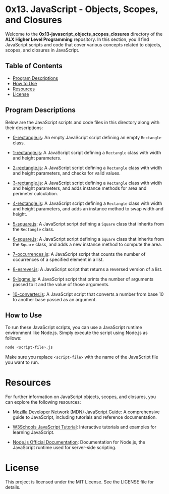 # 0x13. JavaScript - Objects, Scopes, and Closures

Welcome to the **0x13-javascript_objects_scopes_closures** directory of the **ALX Higher Level Programming** repository. In this section, you'll find JavaScript scripts and code that cover various concepts related to objects, scopes, and closures in JavaScript.

## Table of Contents

- [Program Descriptions](#program-descriptions)
- [How to Use](#how-to-use)
- [Resources](#resources)
- [License](#license)

## Program Descriptions

Below are the JavaScript scripts and code files in this directory along with their descriptions:

- [0-rectangle.js](https://github.com/iakev/alx-higher_level_programming/blob/main/0x13-javascript_objects_scopes_closures/0-rectangle.js): An empty JavaScript script defining an empty `Rectangle` class.

- [1-rectangle.js](https://github.com/iakev/alx-higher_level_programming/blob/main/0x13-javascript_objects_scopes_closures/1-rectangle.js): A JavaScript script defining a `Rectangle` class with width and height parameters.

- [2-rectangle.js](https://github.com/iakev/alx-higher_level_programming/blob/main/0x13-javascript_objects_scopes_closures/2-rectangle.js): A JavaScript script defining a `Rectangle` class with width and height parameters, and checks for valid values.

- [3-rectangle.js](https://github.com/iakev/alx-higher_level_programming/blob/main/0x13-javascript_objects_scopes_closures/3-rectangle.js): A JavaScript script defining a `Rectangle` class with width and height parameters, and adds instance methods for area and perimeter calculation.

- [4-rectangle.js](https://github.com/iakev/alx-higher_level_programming/blob/main/0x13-javascript_objects_scopes_closures/4-rectangle.js): A JavaScript script defining a `Rectangle` class with width and height parameters, and adds an instance method to swap width and height.

- [5-square.js](https://github.com/iakev/alx-higher_level_programming/blob/main/0x13-javascript_objects_scopes_closures/5-square.js): A JavaScript script defining a `Square` class that inherits from the `Rectangle` class.

- [6-square.js](https://github.com/iakev/alx-higher_level_programming/blob/main/0x13-javascript_objects_scopes_closures/6-square.js): A JavaScript script defining a `Square` class that inherits from the `Square` class, and adds a new instance method to compute the area.

- [7-occurrences.js](https://github.com/iakev/alx-higher_level_programming/blob/main/0x13-javascript_objects_scopes_closures/7-occurrences.js): A JavaScript script that counts the number of occurrences of a specified element in a list.

- [8-esrever.js](https://github.com/iakev/alx-higher_level_programming/blob/main/0x13-javascript_objects_scopes_closures/8-esrever.js): A JavaScript script that returns a reversed version of a list.

- [9-logme.js](https://github.com/iakev/alx-higher_level_programming/blob/main/0x13-javascript_objects_scopes_closures/9-logme.js): A JavaScript script that prints the number of arguments passed to it and the value of those arguments.

- [10-converter.js](https://github.com/iakev/alx-higher_level_programming/blob/main/0x13-javascript_objects_scopes_closures/10-converter.js): A JavaScript script that converts a number from base 10 to another base passed as an argument.

## How to Use

To run these JavaScript scripts, you can use a JavaScript runtime environment like Node.js. Simply execute the script using Node.js as follows:

```bash
node <script-file>.js
```

Make sure you replace `<script-file>` with the name of the JavaScript file you want to run.

# Resources

For further information on JavaScript objects, scopes, and closures, you can explore the following resources:

- [Mozilla Developer Network (MDN) JavaScript Guide](https://developer.mozilla.org/en-US/docs/Web/JavaScript/Guide): A comprehensive guide to JavaScript, including tutorials and reference documentation.

- [W3Schools JavaScript Tutorial](https://www.w3schools.com/js/): Interactive tutorials and examples for learning JavaScript.

- [Node.js Official Documentation](https://nodejs.org/en/docs/): Documentation for Node.js, the JavaScript runtime used for server-side scripting.

# License

This project is licensed under the MIT License. See the LICENSE file for details.
